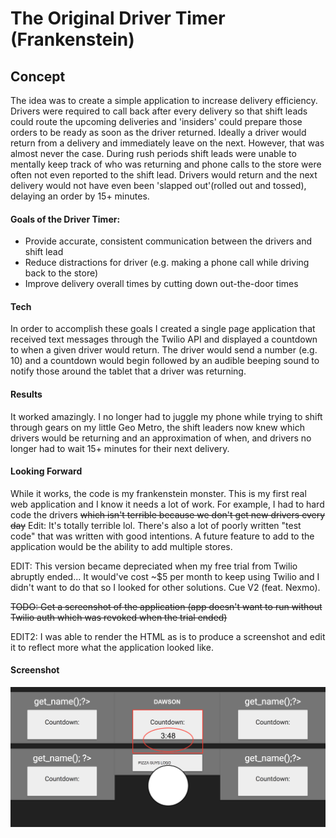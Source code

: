 # The Original Driver Timer (Frankenstein)

## Concept

The idea was to create a simple application to increase delivery efficiency. Drivers were required to call back after every delivery so that shift leads could route the upcoming deliveries and 'insiders' could prepare those orders to be ready as soon as the driver returned. Ideally a driver would return from a delivery and immediately leave on the next. However, that was almost never the case. During rush periods shift leads were unable to mentally keep track of who was returning and phone calls to the store were often not even reported to the shift lead. Drivers would return and the next delivery would not have even been 'slapped out'(rolled out and tossed), delaying an order by 15+ minutes.

#### Goals of the Driver Timer:

* Provide accurate, consistent communication between the drivers and shift lead
* Reduce distractions for driver (e.g. making a phone call while driving back to the store)
* Improve delivery overall times by cutting down out-the-door times

#### Tech

In order to accomplish these goals I created a single page application that received text messages through the Twilio API and displayed a countdown to when a given driver would return. The driver would send a number (e.g. 10) and a countdown would begin followed by an audible beeping sound to notify those around the tablet that a driver was returning.
#### Results

It worked amazingly. I no longer had to juggle my phone while trying to shift through gears on my little Geo Metro, the shift leaders now knew which drivers would be returning and an approximation of when, and drivers no longer had to wait 15+ minutes for their next delivery.

#### Looking Forward

While it works, the code is my frankenstein monster. This is my first real web application and I know it needs a lot of work. For example, I had to hard code the drivers ~~which isn't terrible because we don't get new drivers every day~~ Edit: It's totally terrible lol. There's also a lot of poorly written "test code" that was written with good intentions. A future feature to add to the application would be the ability to add multiple stores.

EDIT: This version became depreciated when my free trial from Twilio abruptly ended... It would've cost ~$5 per month to keep using Twilio and I didn't want to do that so I looked for other solutions. Cue V2 (feat. Nexmo).

~~TODO: Get a screenshot of the application (app doesn't want to run without Twilio auth which was revoked when the trial ended)~~

EDIT2: I was able to render the HTML as is to produce a screenshot and edit it to reflect more what the application looked like.

#### Screenshot
![My Driver Timer](./the_app.png "The original Driver Timer")
